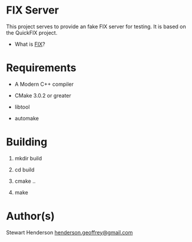 # FIX Server

This project serves to provide an fake FIX server for testing.  It
is based on the QuickFIX project.  

  * What is [FIX](http://www.fixtradingcommunity.org/pg/main/what-is-fix)?

# Requirements

  * A Modern C++ compiler

  * CMake 3.0.2 or greater

  * libtool

  * automake

# Building

  1. mkdir build

  2. cd build

  3. cmake ..

  4. make

# Author(s) 

Stewart Henderson <henderson.geoffrey@gmail.com>
